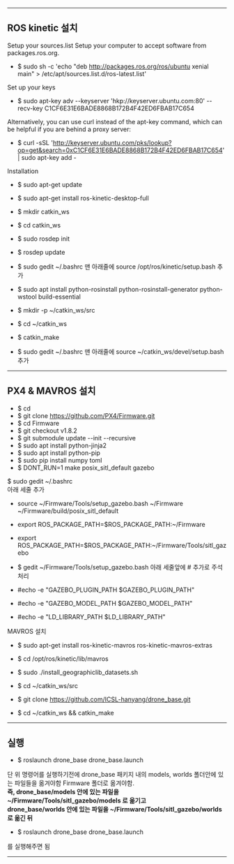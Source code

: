 
-------------------------------------------------------------------------------------------
ROS kinetic 설치
-------------------------------------------------------------------------------------------
Setup your sources.list
Setup your computer to accept software from packages.ros.org.

- $ sudo sh -c 'echo "deb http://packages.ros.org/ros/ubuntu xenial main" > /etc/apt/sources.list.d/ros-latest.list'


Set up your keys
- $ sudo apt-key adv --keyserver 'hkp://keyserver.ubuntu.com:80' --recv-key C1CF6E31E6BADE8868B172B4F42ED6FBAB17C654

Alternatively, you can use curl instead of the apt-key command, which can be helpful if you are behind a proxy server:
- $ curl -sSL 'http://keyserver.ubuntu.com/pks/lookup?op=get&search=0xC1CF6E31E6BADE8868B172B4F42ED6FBAB17C654' | sudo apt-key add -

Installation

- $ sudo apt-get update

- $ sudo apt-get install ros-kinetic-desktop-full

- $ mkdir catkin_ws
- $ cd catkin_ws
- $ sudo rosdep init
- $ rosdep update

- $ sudo gedit ~/.bashrc
맨 아래줄에 source /opt/ros/kinetic/setup.bash 추가

- $ sudo apt install python-rosinstall python-rosinstall-generator python-wstool build-essential

- $ mkdir -p ~/catkin_ws/src
- $ cd ~/catkin_ws
- $ catkin_make

- $ sudo gedit ~/.bashrc
맨 아래줄에 source ~/catkin_ws/devel/setup.bash 추가

-------------------------------------------------------------------------------------------
PX4 & MAVROS 설치
-------------------------------------------------------------------------------------------

- $ cd
- $ git clone https://github.com/PX4/Firmware.git
- $ cd Firmware
- $ git checkout v1.8.2
- $ git submodule update --init --recursive
- $ sudo apt install python-jinja2
- $ sudo apt install python-pip
- $ sudo pip install numpy toml
- $ DONT_RUN=1 make posix_sitl_default gazebo

$ sudo gedit ~/.bashrc  
아래 세줄 추가  
- source ~/Firmware/Tools/setup_gazebo.bash ~/Firmware ~/Firmware/build/posix_sitl_default  
- export ROS_PACKAGE_PATH=$ROS_PACKAGE_PATH:~/Firmware  
- export ROS_PACKAGE_PATH=$ROS_PACKAGE_PATH:~/Firmware/Tools/sitl_gazebo  

- $ gedit ~/Firmware/Tools/setup_gazebo.bash
아래 세줄앞에 # 추가로 주석처리
- #echo -e "GAZEBO_PLUGIN_PATH $GAZEBO_PLUGIN_PATH"
- #echo -e "GAZEBO_MODEL_PATH $GAZEBO_MODEL_PATH"
- #echo -e "LD_LIBRARY_PATH $LD_LIBRARY_PATH"

MAVROS 설치
- $ sudo apt-get install ros-kinetic-mavros ros-kinetic-mavros-extras
- $ cd /opt/ros/kinetic/lib/mavros
- $ sudo ./install_geographiclib_datasets.sh


- $ cd ~/catkin_ws/src
- $ git clone https://github.com/ICSL-hanyang/drone_base.git
- $ cd ~/catkin_ws && catkin_make  


-------------------------------------------------------------------------------------------
실행
-------------------------------------------------------------------------------------------
- $ roslaunch drone_base drone_base.launch

단 위 명령어를 실행하기전에 drone_base 패키지 내의 models, worlds 폴더안에 있는 파일들을 옮겨야함 Firmware 폴더로 옮겨야함.  
**즉, drone_base/models 안에 있는 파일을 ~/Firmware/Tools/sitl_gazebo/models 로 옮기고**  
**drone_base/worlds 안에 있는 파일을 ~/Firmware/Tools/sitl_gazebo/worlds 로 옮긴 뒤**  
- $ roslaunch drone_base drone_base.launch
  
를 실행해주면 됨




---------------------------
